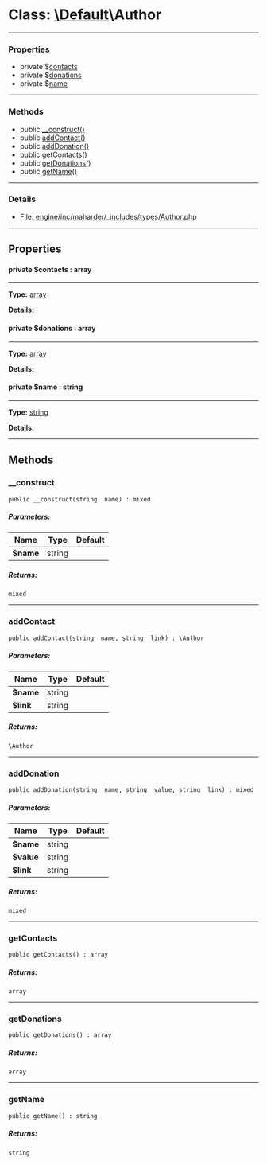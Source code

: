 # Class: [\Default](../../packages/Default.md)\Author


---

### Properties
* private $[contacts](#property_contacts)
* private $[donations](#property_donations)
* private $[name](#property_name)

---

### Methods

* public [__construct()](#method___construct)
* public [addContact()](#method_addContact)
* public [addDonation()](#method_addDonation)
* public [getContacts()](#method_getContacts)
* public [getDonations()](#method_getDonations)
* public [getName()](#method_getName)

---

### Details

* File: [engine/inc/maharder/_includes/types/Author.php](../../engine/inc/maharder/_includes/types/Author.php)

---

## Properties
<a id="property_contacts"></a>
#### private $contacts : array
---
**Type:** <a href="../array"><abbr title="array">array</abbr></a>

**Details:**


<a id="property_donations"></a>
#### private $donations : array
---
**Type:** <a href="../array"><abbr title="array">array</abbr></a>

**Details:**


<a id="property_name"></a>
#### private $name : string
---
**Type:** <a href="../string"><abbr title="string">string</abbr></a>

**Details:**



---

## Methods

<a id="method___construct"></a>
### __construct

```
public __construct(string  name) : mixed
```

##### Parameters:

| Name | Type | Default |
|------|------|---------|
| **$name** | string |  |

##### Returns:

```
mixed
```

---

<a id="method_addContact"></a>
### addContact

```
public addContact(string  name, string  link) : \Author
```

##### Parameters:

| Name | Type | Default |
|------|------|---------|
| **$name** | string |  |
| **$link** | string |  |

##### Returns:

```
\Author
```

---

<a id="method_addDonation"></a>
### addDonation

```
public addDonation(string  name, string  value, string  link) : mixed
```

##### Parameters:

| Name | Type | Default |
|------|------|---------|
| **$name** | string |  |
| **$value** | string |  |
| **$link** | string |  |

##### Returns:

```
mixed
```

---

<a id="method_getContacts"></a>
### getContacts

```
public getContacts() : array
```

##### Returns:

```
array
```

---

<a id="method_getDonations"></a>
### getDonations

```
public getDonations() : array
```

##### Returns:

```
array
```

---

<a id="method_getName"></a>
### getName

```
public getName() : string
```

##### Returns:

```
string
```
